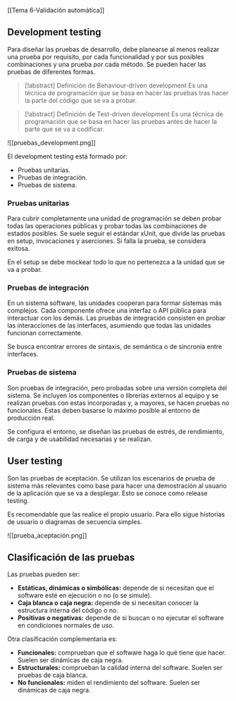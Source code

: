 [[Tema 6-Validación automática]]

## Development testing
Para diseñar las pruebas de desarrollo, debe planearse al menos realizar una prueba por requisito, por cada funcionalidad y por sus posibles combinaciones y una prueba por cada método. Se pueden hacer las pruebas de diferentes formas.

> [!abstract] Definición de Behaviour-driven development
> Es una técnica de programación que se basa en hacer las pruebas tras hacer la parte del código que se va a probar.

> [!abstract] Definición de Test-driven development
> Es una técnica de programación que se basa en hacer las pruebas antes de hacer la parte que se va a codificar.

![[pruebas_development.png]]

El development testing está formado por:
+ Pruebas unitarias.
+ Pruebas de integración.
+ Pruebas de sistema.

### Pruebas unitarias
Para cubrir completamente una unidad de programación se deben probar todas las operaciones públicas y probar todas las combinaciones de estados posibles. Se suele seguir el estándar xUnit, que divide las pruebas en setup, invocaciones y aserciones. Si falla la prueba, se considera exitosa.

En el setup se debe mockear todo lo que no pertenezca a la unidad que se va a probar.

### Pruebas de integración
En un sistema software, las unidades cooperan para formar sistemas más complejos. Cada componente ofrece una interfaz o API pública para interactuar con los demás. Las pruebas de integración consisten en probar las interacciones de las interfaces, asumiendo que todas las unidades funcionan correctamente.

Se busca encontrar errores de sintaxis, de semántica o de sincronía entre interfaces.

### Pruebas de sistema
Son pruebas de integración, pero probadas sobre una versión completa del sistema. Se incluyen los componentes o librerías externos al equipo y se realizan pruebas con estas incorporadas y, a mayores, se hacen pruebas no funcionales. Estas deben basarse lo máximo posible al entorno de producción real.

Se configura el entorno, se diseñan las pruebas de estrés, de rendimiento, de carga y de usabilidad necesarias y se realizan.

## User testing
Son las pruebas de aceptación. Se utilizan los escenarios de prueba de sistema más relevantes como base para hacer una demostración al usuario de la aplicación que se va a desplegar. Esto se conoce como release testing. 

Es recomendable que las realice el propio usuario. Para ello sigue historias de usuario o diagramas de secuencia simples.

![[prueba_aceptación.png]]

## Clasificación de las pruebas
Las pruebas pueden ser:
+ **Estáticas, dinámicas o simbólicas:** depende de si necesitan que el software esté en ejecución o no (o se simule).
+ **Caja blanca o caja negra:** depende de si necesitan conocer la estructura interna del código o no.
+ **Positivas o negativas:** depende de si buscan o no ejecutar el software en condiciones normales de uso.

Otra clasificación complementaria es:
+ **Funcionales:** comprueban que el software haga lo qué tiene que hacer. Suelen ser dinámicas de caja negra.
+ **Estructurales:** comprueban la calidad interna del software. Suelen ser pruebas de caja blanca.
+ **No funcionales:** miden el rendimiento del software. Suelen ser dinámicas de caja negra. 